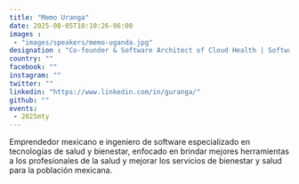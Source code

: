 ```yaml
---
title: "Memo Uranga"
date: 2025-08-05T10:10:26-06:00
images : 
 - "images/speakers/memo-uganda.jpg"
designation : "Co-founder & Software Architect of Cloud Health | Software Engineer of SkillsNT | Rails Dev"
country: ""
facebook: ""
instagram: ""
twitter: ""
linkedin: "https://www.linkedin.com/in/guranga/"
github: ""
events: 
 - 2025mty
---
```


Emprendedor mexicano e ingeniero de software especializado en tecnologías de salud y bienestar, enfocado en brindar mejores herramientas a los profesionales de la salud y mejorar los servicios de bienestar y salud para la población mexicana.